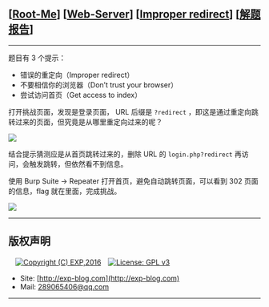 ## [[Root-Me](https://www.root-me.org/)] [[Web-Server](https://www.root-me.org/en/Challenges/Web-Server/)] [[Improper redirect](https://www.root-me.org/en/Challenges/Web-Server/Improper-redirect)] [[解题报告](https://exp-blog.com/safe/ctf/rootme/web-server/improper-redirect/)]

------

题目有 3 个提示：

- 错误的重定向（Improper redirect）
- 不要相信你的浏览器（Don’t trust your browser）
- 尝试访问首页（Get access to index）

打开挑战页面，发现是登录页面， URL 后缀是 `?redirect` ，即这是通过重定向跳转过来的页面，但究竟是从哪里重定向过来的呢？

![](https://github.com/lyy289065406/CTF-Solving-Reports/blob/master/rootme/Web-Server/%5B12%5D%20%5B15P%5D%20Improper%20redirect/imgs/01.png)

结合提示猜测应是从首页跳转过来的，删除 URL 的 `login.php?redirect` 再访问，会触发跳转，但依然看不到信息。

使用 Burp Suite -> Repeater 打开首页，避免自动跳转页面，可以看到 302 页面的信息，flag 就在里面，完成挑战。

![](https://github.com/lyy289065406/CTF-Solving-Reports/blob/master/rootme/Web-Server/%5B12%5D%20%5B15P%5D%20Improper%20redirect/imgs/02.png)

------

## 版权声明

　[![Copyright (C) EXP,2016](https://img.shields.io/badge/Copyright%20(C)-EXP%202016-blue.svg)](http://exp-blog.com)　[![License: GPL v3](https://img.shields.io/badge/License-GPL%20v3-blue.svg)](https://www.gnu.org/licenses/gpl-3.0)
  

- Site: [http://exp-blog.com](http://exp-blog.com) 
- Mail: <a href="mailto:289065406@qq.com?subject=[EXP's Github]%20Your%20Question%20（请写下您的疑问）&amp;body=What%20can%20I%20help%20you?%20（需要我提供什么帮助吗？）">289065406@qq.com</a>


------

